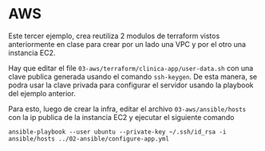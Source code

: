 # AWS

Este tercer ejemplo, crea reutiliza 2 modulos de terraform vistos anteriormente en clase para crear por un lado una VPC y por el otro una instancia EC2.

Hay que editar el file `03-aws/terraform/clinica-app/user-data.sh` con una clave publica generada usando el comando `ssh-keygen`. De esta manera, se podra usar la clave privada para configurar el servidor usando la playbook del ejemplo anterior.

Para esto, luego de crear la infra, editar el archivo `03-aws/ansible/hosts` con la ip publica de la instancia EC2  y ejecutar el siguiente comando

```
ansible-playbook --user ubuntu --private-key ~/.ssh/id_rsa -i ansible/hosts ../02-ansible/configure-app.yml
```